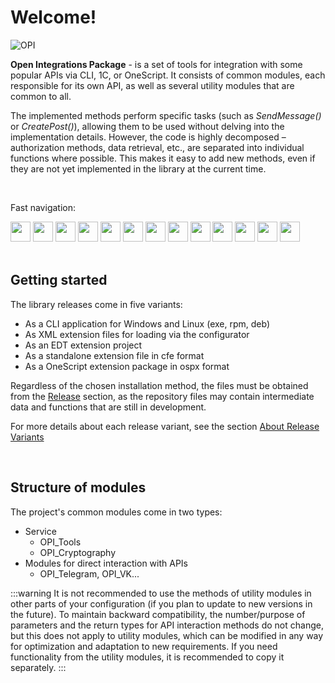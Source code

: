 ﻿---
id: Start
sidebar_class_name: NachaloRaboty
---

# Welcome!

![OPI](../../static/img/logo_long.png)

**Open Integrations Package** - is a set of tools for integration with some popular APIs via CLI, 1C, or OneScript. It consists of common modules, each responsible for its own API, as well as several utility modules that are common to all. 

The implemented methods perform specific tasks (such as *SendMessage()* or *CreatePost()*), allowing them to be used without delving into the implementation details. However, the code is highly decomposed – authorization methods, data retrieval, etc., are separated into individual functions where possible. This makes it easy to add new methods, even if they are not yet implemented in the library at the current time.

<br/>

Fast navigation:
 <div>
 <a href="/docs/Instructions/Telegram/"><img src={require('../../static/img/APIs/Telegram.png').default} width="32"/></a>
 <a href="/docs/Instructions/VK/"><img src={require('../../static/img/APIs/VK.png').default} width="32"/></a>
 <a href="/docs/Instructions/Viber/"><img src={require('../../static/img/APIs/Viber.png').default} width="32"/></a>
 <a href="/docs/Instructions/Twitter/"><img src={require('../../static/img/APIs/Twitter.png').default} width="32"/></a>
 <a href="/docs/Instructions/Notion/"><img src={require('../../static/img/APIs/Notion.png').default} width="32"/></a>
 <a href="/docs/Instructions/Yandex_Disk/"><img src={require('../../static/img/APIs/YandexDisk.png').default} width="32"/></a>
 <a href="/docs/Instructions/Google_Calendar/"><img src={require('../../static/img/APIs/GoogleCalendar.png').default} width="32"/></a>
 <a href="/docs/Instructions/Google_Drive/"><img src={require('../../static/img/APIs/GoogleDrive.png').default} width="32"/></a>
 <a href="/docs/Instructions/Google_Sheets/"><img src={require('../../static/img/APIs/GoogleSheets.png').default} width="32"/></a>
 <a href="/docs/Instructions/Slack/"><img src={require('../../static/img/APIs/Slack.png').default} width="32"/></a>
 <a href="/docs/Instructions/Airtable/"><img src={require('../../static/img/APIs/Airtable.png').default} width="32"/></a>
 <a href="/docs/Instructions/Dropbox/"><img src={require('../../static/img/APIs/Dropbox.png').default} width="32"/></a>
 <a href="/docs/Instructions/Bitrix24/"><img src={require('../../static/img/APIs/Bitrix24.png').default} width="32"/></a>
</div> 

<br/>

## Getting started

The library releases come in five variants: 

- As a CLI application for Windows and Linux (exe, rpm, deb)
- As XML extension files for loading via the configurator
- As an EDT extension project
- As a standalone extension file in cfe format
- As a OneScript extension package in ospx format

Regardless of the chosen installation method, the files must be obtained from the [Release](https://github.com/Bayselonarrend/OpenIntegrations/releases) section, as the repository files may contain intermediate data and functions that are still in development. 

For more details about each release variant, see the section [About Release Variants](/docs/Start/Release-variants)

<br/>

## Structure of modules

The project's common modules come in two types: 

- Service 
	- OPI_Tools
	- OPI_Cryptography
- Modules for direct interaction with APIs
	- OPI_Telegram, OPI_VK...
	
:::warning
It is not recommended to use the methods of utility modules in other parts of your configuration (if you plan to update to new versions in the future). To maintain backward compatibility, the number/purpose of parameters and the return types for API interaction methods do not change, but this does not apply to utility modules, which can be modified in any way for optimization and adaptation to new requirements. If you need functionality from the utility modules, it is recommended to copy it separately.
:::
